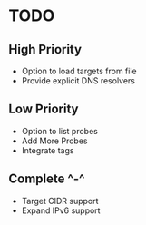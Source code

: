 # TODO

## High Priority

- Option to load targets from file
- Provide explicit DNS resolvers

## Low Priority

- Option to list probes
- Add More Probes
- Integrate tags

## Complete ^-^

- Target CIDR support
- Expand IPv6 support
